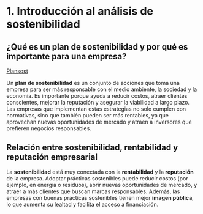 # 1. Introducción al análisis de sostenibilidad

## ¿Qué es un plan de sostenibilidad y por qué es importante para una empresa?

[Plansost](img/plansost.jpg)

Un **plan de sostenibilidad** es un conjunto de acciones que toma una empresa para ser más responsable con el medio ambiente, la sociedad y la economía. Es importante porque ayuda a reducir costos, atraer clientes conscientes, mejorar la reputación y asegurar la viabilidad a largo plazo. Las empresas que implementan estas estrategias no solo cumplen con normativas, sino que también pueden ser más rentables, ya que aprovechan nuevas oportunidades de mercado y atraen a inversores que prefieren negocios responsables.

## Relación entre sostenibilidad, rentabilidad y reputación empresarial

La **sostenibilidad** está muy conectada con la **rentabilidad** y la **reputación** de la empresa. Adoptar prácticas sostenibles puede reducir costos (por ejemplo, en energía o residuos), abrir nuevas oportunidades de mercado, y atraer a más clientes que buscan marcas responsables. Además, las empresas con buenas prácticas sostenibles tienen mejor **imagen pública**, lo que aumenta su lealtad y facilita el acceso a financiación.

